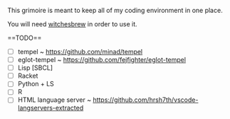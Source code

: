 This grimoire is meant to keep all of my coding environment in one place.

You will need [witchesbrew](https://github.com/globz/witchesbrew) in order to use it.


==TODO==

- [ ] tempel ~ https://github.com/minad/tempel
- [ ] eglot-tempel ~ https://github.com/fejfighter/eglot-tempel
- [ ] Lisp [SBCL]
- [ ] Racket
- [ ] Python + LS
- [ ] R
- [ ] HTML language server ~ https://github.com/hrsh7th/vscode-langservers-extracted
